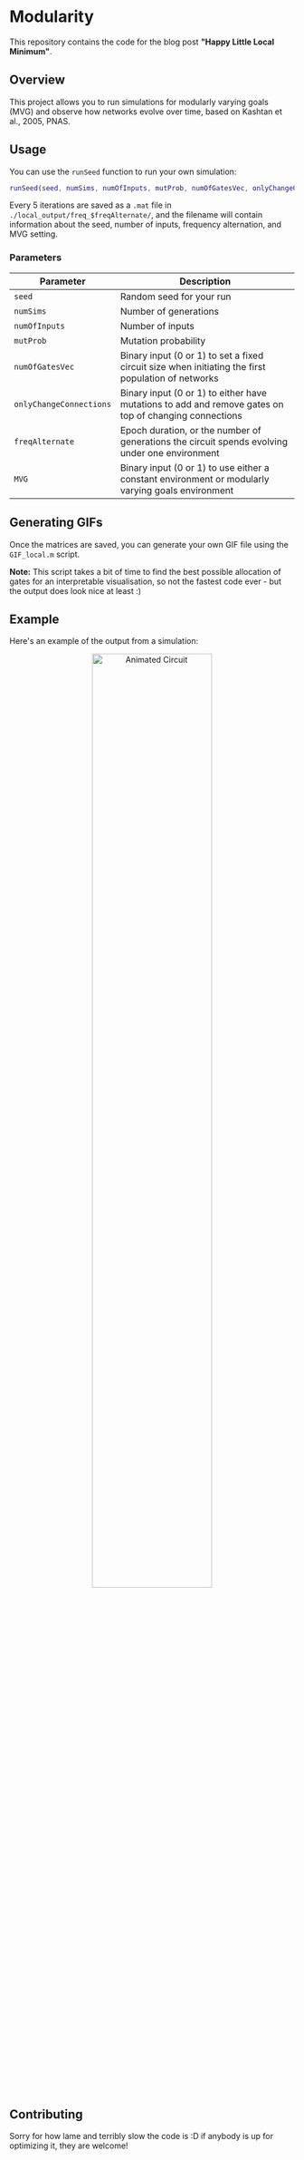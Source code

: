 # Modularity

This repository contains the code for the blog post **"Happy Little Local Minimum"**.

## Overview

This project allows you to run simulations for modularly varying goals (MVG) and observe how networks evolve over time, based on Kashtan et al., 2005, PNAS.

## Usage

You can use the `runSeed` function to run your own simulation:

```matlab
runSeed(seed, numSims, numOfInputs, mutProb, numOfGatesVec, onlyChangeConnections, freqAlternate, MVG)
```

Every 5 iterations are saved as a `.mat` file in `./local_output/freq_$freqAlternate/`, and the filename will contain information about the seed, number of inputs, frequency alternation, and MVG setting.

### Parameters

| Parameter | Description |
|-----------|-------------|
| `seed` | Random seed for your run |
| `numSims` | Number of generations |
| `numOfInputs` | Number of inputs |
| `mutProb` | Mutation probability |
| `numOfGatesVec` | Binary input (0 or 1) to set a fixed circuit size when initiating the first population of networks |
| `onlyChangeConnections` | Binary input (0 or 1) to either have mutations to add and remove gates on top of changing connections |
| `freqAlternate` | Epoch duration, or the number of generations the circuit spends evolving under one environment |
| `MVG` | Binary input (0 or 1) to use either a constant environment or modularly varying goals environment |

## Generating GIFs

Once the matrices are saved, you can generate your own GIF file using the `GIF_local.m` script. 

**Note:** This script takes a bit of time to find the best possible allocation of gates for an interpretable visualisation, so not the fastest code ever - but the output does look nice at least :) 

## Example

Here's an example of the output from a simulation:
<div align="center">
<img src="https://github.com/burcutepekule/modularity/blob/main/local_output/circuitsAnimated_MVG_SEED_9-ezgif.com-speed.gif" width="65%" alt="Animated Circuit">
</div>

## Contributing

Sorry for how lame and terribly slow the code is :D if anybody is up for optimizing it, they are welcome!
